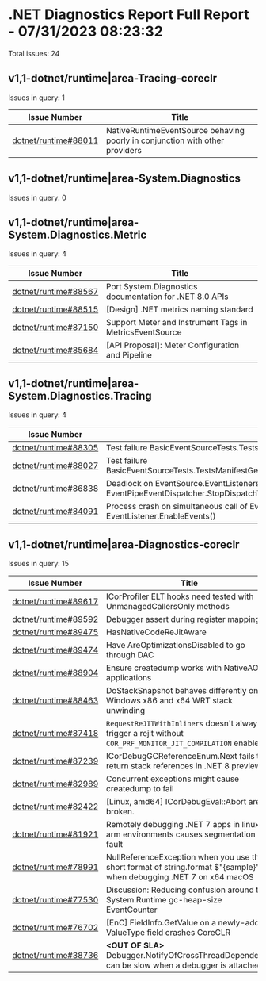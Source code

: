 # .NET Diagnostics Report Full Report - 07/31/2023 08:23:32

Total issues: 24

## v1,1-dotnet/runtime|area-Tracing-coreclr

Issues in query: 1

| **Issue Number** | **Title** |
| :--------------: | --------- |
| [dotnet/runtime#88011](https://github.com/dotnet/runtime/issues/88011) | NativeRuntimeEventSource behaving poorly in conjunction with other providers |

## v1,1-dotnet/runtime|area-System.Diagnostics

Issues in query: 0

## v1,1-dotnet/runtime|area-System.Diagnostics.Metric

Issues in query: 4

| **Issue Number** | **Title** |
| :--------------: | --------- |
| [dotnet/runtime#88567](https://github.com/dotnet/runtime/issues/88567) | Port System.Diagnostics documentation for .NET 8.0 APIs |
| [dotnet/runtime#88515](https://github.com/dotnet/runtime/issues/88515) | [Design] .NET metrics naming standard |
| [dotnet/runtime#87150](https://github.com/dotnet/runtime/issues/87150) | Support Meter and Instrument Tags in MetricsEventSource |
| [dotnet/runtime#85684](https://github.com/dotnet/runtime/issues/85684) | [API Proposal]: Meter Configuration and Pipeline |

## v1,1-dotnet/runtime|area-System.Diagnostics.Tracing

Issues in query: 4

| **Issue Number** | **Title** |
| :--------------: | --------- |
| [dotnet/runtime#88305](https://github.com/dotnet/runtime/issues/88305) | Test failure BasicEventSourceTests.TestsWrite.Test_Write_T_ETW |
| [dotnet/runtime#88027](https://github.com/dotnet/runtime/issues/88027) | Test failure BasicEventSourceTests.TestsManifestGeneration.Test_EventSource_EtwManifestGenerationRollover |
| [dotnet/runtime#86838](https://github.com/dotnet/runtime/issues/86838) | Deadlock on EventSource.EventListenersLock between EventPipeEventDispatcher.StopDispatchTask() and EventSource.Initialize() |
| [dotnet/runtime#84091](https://github.com/dotnet/runtime/issues/84091) | Process crash on simultaneous call of EventListener.DisposeOnShutdown() and EventListener.EnableEvents() |

## v1,1-dotnet/runtime|area-Diagnostics-coreclr

Issues in query: 15

| **Issue Number** | **Title** |
| :--------------: | --------- |
| [dotnet/runtime#89617](https://github.com/dotnet/runtime/issues/89617) | ICorProfiler ELT hooks need tested with UnmanagedCallersOnly methods |
| [dotnet/runtime#89592](https://github.com/dotnet/runtime/issues/89592) | Debugger assert during register mapping |
| [dotnet/runtime#89475](https://github.com/dotnet/runtime/issues/89475) | HasNativeCodeReJitAware |
| [dotnet/runtime#89474](https://github.com/dotnet/runtime/issues/89474) | Have AreOptimizationsDisabled to go through DAC |
| [dotnet/runtime#88904](https://github.com/dotnet/runtime/issues/88904) | Ensure createdump works with NativeAOT applications |
| [dotnet/runtime#88463](https://github.com/dotnet/runtime/issues/88463) | DoStackSnapshot behaves differently on Windows x86 and x64 WRT stack unwinding |
| [dotnet/runtime#87418](https://github.com/dotnet/runtime/issues/87418) | `RequestReJITWithInliners` doesn't always trigger a rejit without `COR_PRF_MONITOR_JIT_COMPILATION` enabled |
| [dotnet/runtime#87239](https://github.com/dotnet/runtime/issues/87239) | ICorDebugGCReferenceEnum.Next fails to return stack references in .NET 8 preview 4 |
| [dotnet/runtime#82989](https://github.com/dotnet/runtime/issues/82989) | Concurrent exceptions might cause createdump to fail |
| [dotnet/runtime#82422](https://github.com/dotnet/runtime/issues/82422) | [Linux, amd64] ICorDebugEval::Abort are broken. |
| [dotnet/runtime#81921](https://github.com/dotnet/runtime/issues/81921) | Remotely debugging .NET 7 apps in linux-arm environments causes segmentation fault |
| [dotnet/runtime#78991](https://github.com/dotnet/runtime/issues/78991) | NullReferenceException when you use the short format of string.format $"{sample}" when debugging .NET 7 on x64 macOS |
| [dotnet/runtime#77530](https://github.com/dotnet/runtime/issues/77530) | Discussion: Reducing confusion around the System.Runtime gc-heap-size EventCounter |
| [dotnet/runtime#76702](https://github.com/dotnet/runtime/issues/76702) | [EnC] FieldInfo.GetValue on a newly-added ValueType field crashes CoreCLR |
| [dotnet/runtime#38736](https://github.com/dotnet/runtime/issues/38736) | **\<OUT OF SLA\>** Debugger.NotifyOfCrossThreadDependency can be slow when a debugger is attached |

